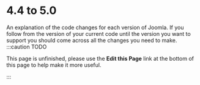 4.4 to 5.0
===============
An explanation of the code changes for each version of Joomla.
If you follow from the version of your current code until the version you want to support you should come across all the changes you need to make.
:::caution TODO

This page is unfinished, please use the **Edit this Page** link at the bottom of this page to help make it more useful.

:::